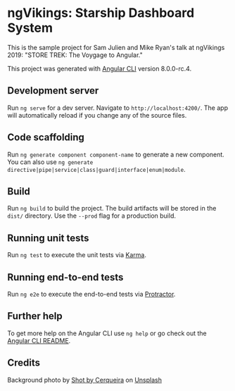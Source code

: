 # ngVikings: Starship Dashboard System

This is the sample project for Sam Julien and Mike Ryan's talk at ngVikings 2019: "STORE TREK: The Voygage to Angular."

This project was generated with [Angular CLI](https://github.com/angular/angular-cli) version 8.0.0-rc.4.

## Development server

Run `ng serve` for a dev server. Navigate to `http://localhost:4200/`. The app will automatically reload if you change any of the source files.

## Code scaffolding

Run `ng generate component component-name` to generate a new component. You can also use `ng generate directive|pipe|service|class|guard|interface|enum|module`.

## Build

Run `ng build` to build the project. The build artifacts will be stored in the `dist/` directory. Use the `--prod` flag for a production build.

## Running unit tests

Run `ng test` to execute the unit tests via [Karma](https://karma-runner.github.io).

## Running end-to-end tests

Run `ng e2e` to execute the end-to-end tests via [Protractor](http://www.protractortest.org/).

## Further help

To get more help on the Angular CLI use `ng help` or go check out the [Angular CLI README](https://github.com/angular/angular-cli/blob/master/README.md).

## Credits
Background photo by [Shot by Cerqueira](https://unsplash.com/photos/0o_GEzyargo?utm_source=unsplash&utm_medium=referral&utm_content=creditCopyText) on [Unsplash](https://unsplash.com/search/photos/galaxy?utm_source=unsplash&utm_medium=referral&utm_content=creditCopyText)